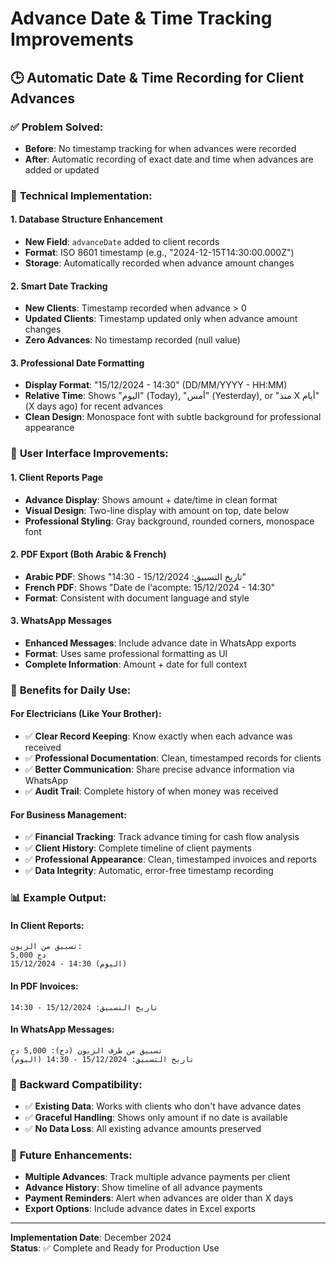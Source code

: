 # Advance Date & Time Tracking Improvements

## 🕒 **Automatic Date & Time Recording for Client Advances**

### ✅ **Problem Solved:**
- **Before**: No timestamp tracking for when advances were recorded
- **After**: Automatic recording of exact date and time when advances are added or updated

### 🔧 **Technical Implementation:**

#### 1. **Database Structure Enhancement**
- **New Field**: `advanceDate` added to client records
- **Format**: ISO 8601 timestamp (e.g., "2024-12-15T14:30:00.000Z")
- **Storage**: Automatically recorded when advance amount changes

#### 2. **Smart Date Tracking**
- **New Clients**: Timestamp recorded when advance > 0
- **Updated Clients**: Timestamp updated only when advance amount changes
- **Zero Advances**: No timestamp recorded (null value)

#### 3. **Professional Date Formatting**
- **Display Format**: "15/12/2024 - 14:30" (DD/MM/YYYY - HH:MM)
- **Relative Time**: Shows "اليوم" (Today), "أمس" (Yesterday), or "منذ X أيام" (X days ago) for recent advances
- **Clean Design**: Monospace font with subtle background for professional appearance

### 📱 **User Interface Improvements:**

#### 1. **Client Reports Page**
- **Advance Display**: Shows amount + date/time in clean format
- **Visual Design**: Two-line display with amount on top, date below
- **Professional Styling**: Gray background, rounded corners, monospace font

#### 2. **PDF Export (Both Arabic & French)**
- **Arabic PDF**: Shows "تاريخ التسبيق: 15/12/2024 - 14:30"
- **French PDF**: Shows "Date de l'acompte: 15/12/2024 - 14:30"
- **Format**: Consistent with document language and style

#### 3. **WhatsApp Messages**
- **Enhanced Messages**: Include advance date in WhatsApp exports
- **Format**: Uses same professional formatting as UI
- **Complete Information**: Amount + date for full context

### 🎯 **Benefits for Daily Use:**

#### **For Electricians (Like Your Brother):**
- ✅ **Clear Record Keeping**: Know exactly when each advance was received
- ✅ **Professional Documentation**: Clean, timestamped records for clients
- ✅ **Better Communication**: Share precise advance information via WhatsApp
- ✅ **Audit Trail**: Complete history of when money was received

#### **For Business Management:**
- ✅ **Financial Tracking**: Track advance timing for cash flow analysis
- ✅ **Client History**: Complete timeline of client payments
- ✅ **Professional Appearance**: Clean, timestamped invoices and reports
- ✅ **Data Integrity**: Automatic, error-free timestamp recording

### 📊 **Example Output:**

#### **In Client Reports:**
```
تسبيق من الزبون:
5,000 دج
15/12/2024 - 14:30 (اليوم)
```

#### **In PDF Invoices:**
```
تاريخ التسبيق: 15/12/2024 - 14:30
```

#### **In WhatsApp Messages:**
```
تسبيق من طرف الزبون (دج): 5,000 دج
تاريخ التسبيق: 15/12/2024 - 14:30 (اليوم)
```

### 🔄 **Backward Compatibility:**
- ✅ **Existing Data**: Works with clients who don't have advance dates
- ✅ **Graceful Handling**: Shows only amount if no date is available
- ✅ **No Data Loss**: All existing advance amounts preserved

### 🚀 **Future Enhancements:**
- **Multiple Advances**: Track multiple advance payments per client
- **Advance History**: Show timeline of all advance payments
- **Payment Reminders**: Alert when advances are older than X days
- **Export Options**: Include advance dates in Excel exports

---

**Implementation Date**: December 2024  
**Status**: ✅ Complete and Ready for Production Use 